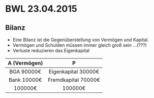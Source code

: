 BWL 23.04.2015
==============

Bilanz
------

-	Eine Bilanz ist die Gegenüberstellung von Vermögen und Kapital.
-	Vermögen und Schulden müssen immer gleich groß sein ...(???)
-	Verluste reduzieren das Eigenkapital

| A (Vermögen) | P                   |
|:------------:|:-------------------:|
|  BGA 90000€  | Eigenkapital 30000€ |
| Bank 10000€  | Fremdkapital 70000€ |
|   100000€    |       100000€       |
